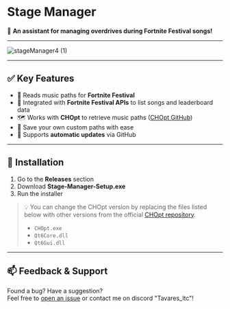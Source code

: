 # Stage Manager  
🎉 **An assistant for managing overdrives during Fortnite Festival songs!**

---

![stageManager4 (1)](https://github.com/user-attachments/assets/f9cefeb0-590c-4046-a618-ccff4f5735f1)

---

## ✅ Key Features

- 🎵 Reads music paths for **Fortnite Festival**
- 🎤 Integrated with **Fortnite Festival APIs** to list songs and leaderboard data  
- 🗺️ Works with **CHOpt** to retrieve music paths ([CHOpt GitHub](https://github.com/GenericMadScientist/CHOpt))
- 💾 Save your own custom paths with ease
- 🔄 Supports **automatic updates** via GitHub

---

## 📌 Installation

1. Go to the **Releases** section  
2. Download **Stage-Manager-Setup.exe**  
3. Run the installer  

> 💡 You can change the CHOpt version by replacing the files listed below with other versions from the official [CHOpt repository](https://github.com/GenericMadScientist/CHOpt).
>   - `CHOpt.exe`
>   - `Qt6Core.dll`
>   - `Qt6Gui.dll`

---

## 📫 Feedback & Support

Found a bug? Have a suggestion?  
Feel free to [open an issue](#) or contact me on discord "Tavares_ltc"!
